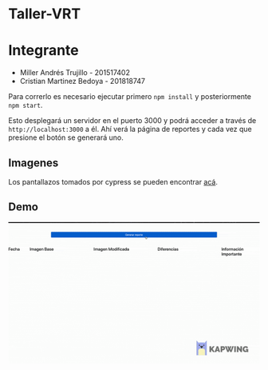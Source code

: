 # Taller-VRT

# Integrante

- Miller Andrés Trujillo - 201517402
- Cristian Martinez Bedoya - 201818747

Para correrlo es necesario ejecutar primero `npm install` y posteriormente `npm start`.

Esto desplegará un servidor en el puerto 3000 y podrá acceder a través de `http://localhost:3000` a él. Ahí verá la página de reportes y cada vez que presione el botón se generará uno.

## Imagenes

Los pantallazos tomados por cypress se pueden encontrar [acá](https://github.com/matrujillo10/taller-vrt/tree/master/public/images).

## Demo

![](t7.gif)

